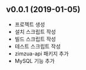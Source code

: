 ## v0.0.1 (2019-01-05)
- 프로젝트 생성
- 설치 스크립트 작성
- 빌드 스크립트 작성
- 테스트 스크립트 작성
- zimzua-api 패키지 추가
- MySQL 기능 추가
